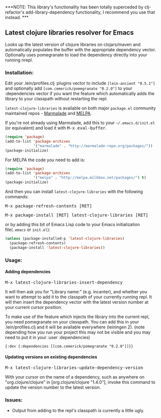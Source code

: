 ***NOTE: This library's functionality has been totally superceded by clj-refactor's add-library-dependency functionality, I recommend you use that instead. ***

## Latest clojure libraries resolver for Emacs

Looks up the latest version of clojure libraries on clojars/maven and
automatically populates the buffer with the appropriate dependency
vector. Optionally uses pomegranate to load the dependency directly into
your running nrepl.

### Installation:

Edit your .lein/profiles.clj :plugins vector to include `[lein-ancient "0.5.1"]`
and optionally add `[com.cemerick/pomegranate "0.2.0"]` to your :dependencies
vector if you want the feature which automatically adds the library to
your classpath without restarting the repl.

`latest-clojure-libraries` is available on both major `package.el` community
maintained repos -
[Marmalade](http://marmalade-repo.org/packages/) and
[MELPA](http://melpa.milkbox.net).

If you're not already using Marmalade, add this to your
`~/.emacs.d/init.el` (or equivalent) and load it with <kbd>M-x eval-buffer</kbd>.

```lisp
(require 'package)
(add-to-list 'package-archives
             '("marmalade" . "http://marmalade-repo.org/packages/"))
(package-initialize)
```

For MELPA the code you need to add is:

```lisp
(require 'package)
(add-to-list 'package-archives
             '("melpa" . "http://melpa.milkbox.net/packages/") t)
(package-initialize)
```

And then you can install `latest-clojure-libraries` with the following commands:

<kbd>M-x package-refresh-contents [RET]</kbd>

<kbd>M-x package-install [RET] latest-clojure-libraries [RET]</kbd>

or by adding this bit of Emacs Lisp code to your Emacs initialization file(`.emacs` or `init.el`):

```lisp
(unless (package-installed-p 'latest-clojure-libraries)
  (package-refresh-contents)
  (package-install 'latest-clojure-libraries))
```

### Usage:

#### Adding dependencies
<kbd>M-x latest-clojure-libraries-insert-dependency</kbd>


It will then ask you for "Library name:" (e.g. incanter), and whether
you want to attempt to add it to the classpath of your currently running
repl. It will then insert the dependency vector with the latest version
number at your current cursor position.

To make use of the feature which injects the library into the current
repl, you need pomegranate on your classpath. You can add this in your
.lein/profiles.clj and it will be available everywhere (leiningen
2). (note depending how you run your project this may not be visible and
you may need to put it in your :user :dependencies)

    {:dev {:dependencies [[com.cemerick/pomegranate "0.2.0"]]}}

#### Updating versions on existing dependencies

<kbd>M-x latest-clojure-libraries-update-dependency-version</kbd>

With your cursor on the name of a dependency, such as anywhere on
"org.clojure/clojure" in [org.clojure/clojure "1.4.0"], invoke this
command to update the version number to the latest version.


### Issues:

* Output from adding to the repl's classpath is currently a little ugly.
